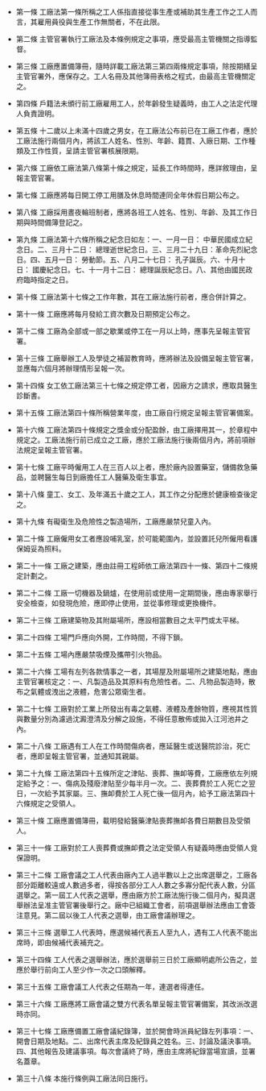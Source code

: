 * 第一條 工廠法第一條所稱之工人係指直接從事生產或補助其生產工作之工人而言，其雇用員役與生產工作無關者，不在此限。

* 第二條 主管官署執行工廠法及本條例規定之事項，應受最高主管機關之指導監督。

* 第三條 工廠應置備簿冊，隨時詳載工廠法第三第四兩條規定事項，除按期繕呈主管官署外，應保存之。工人名冊及其他簿冊表格之程式，由最高主管機關定之。

* 第四條 戶籍法未頒行前工廠雇用工人，於年齡發生疑義時，由工人之法定代理人負責證明。

* 第五條 十二歲以上未滿十四歲之男女，在工廠法公布前已在工廠工作者，應於工廠法施行兩個月內，將該工人姓名、性別、年齡、籍貫、入廠日期、工作種類及工作性質，呈請主管官署核展限期。

* 第六條 工廠依工廠法第八條第十條之規定，延長工作時間時，應詳敘理由，呈報主管官署。

* 第七條 工廠應將每日開工停工用膳及休息時間連同全年休假日期公布之。

* 第八條 工廠採用晝夜輪班制者，應將各班工人姓名、性別、年齡、及其工作日期與時間備簿登記之。

* 第九條 工廠法第十六條所稱之紀念日如左：一、一月一日： 中華民國成立紀念日。二、三月十二日： 總理逝世紀念日。三、三月二十九日：革命先烈紀念日。四、五月一日： 勞動節。五、八月二十七日： 孔子誕辰。六、十月十日： 國慶紀念日。七、十一月十二日： 總理誕辰紀念日。八、其他由國民政府臨時指定之日。

* 第十條 工廠法第十七條之工作年數，其在工廠法施行前者，應合併計算之。

* 第十一條 工廠應將每月發給工資次數及日期預定公布之。

* 第十二條 工廠為全部或一部之歇業或停工在一月以上時，應事先呈報主管官署。

* 第十三條 工廠舉辦工人及學徒之補習教育時，應將辦法及設備呈報主管官署，並應每六個月將辦理情形呈報一次。

* 第十四條 女工依工廠法第三十七條之規定停工者，因廠方之請求，應取具醫生診斷書。

* 第十五條 工廠法第四十條所稱營業年度，由工廠自行規定呈報主管官署備案。

* 第十六條 工廠法第四十條規定之獎金或分配盈餘，由工廠擇用其一，於章程中規定之。工廠法施行前已成立之工廠，應於工廠法施行後兩個月內，將前項辦法規定呈報主管官署。

* 第十七條 工廠平時僱用工人在三百人以上者，應於廠內設置藥室，儲備救急藥品，並聘醫生每日到廠擔任工人醫藥及衛生事宜。

* 第十八條 童工、女工、及年滿五十歲之工人，其工作之分配應於健康檢查後定之。

* 第十九條 有礙衛生及危險性之製造場所，工廠應嚴禁兒童入內。

* 第二十條 工廠僱用女工者應設哺乳室，於可能範圍內，並設置託兒所僱用看護保姆妥為照料。

* 第二十一條 工廠之建築，應由註冊工程師依工廠法第四十一條、第四十二條規定計劃之。

* 第二十二條 工廠一切機器及鍋爐，在使用前或使用一定期間後，應由專家舉行安全檢查，如發現危險，應即停止使用，並從事修理或更換機件。

* 第二十三條 工廠建築物及其附屬場所，應設相當數目之太平門或太平梯。

* 第二十四條 工場門戶應向外開，工作時間，不得下鎖。

* 第二十五條 工場內應嚴禁吸煙及攜帶引火物品。

* 第二十六條 工場有左列各款情事之一者，其場屋及附屬場所之建築地點，應由主管官署核定之：一、凡製造品及其原料有危險性者。二、凡物品製造時，散布之氣體或洩出之液體，危害公眾衛生者。

* 第二十七條 工廠對於工業上所發出有毒之氣體、液體及產餘物質，應視其性質與數量分別為濾過沈澱澄清及分解之設施，不得任意散佈或拋入江河池井之內。

* 第二十八條 工廠遇有工人在工作時間傷病者，應延醫生或送醫院診治，死亡者，應即呈報主管官署，並通知其親屬。

* 第二十九條 工廠法第四十五條所定之津貼、喪葬、撫卹等費，工廠應依左列規定給予之：一、傷病及殘廢津貼至少每半月一次。二、喪葬費於工人死亡之翌日，一次給予其家屬。三、撫卹費於工人死亡後一個月內，給予工廠法第四十六條規定之受領人。

* 第三十條 工廠應置備簿冊，載明發給醫藥津貼喪葬撫卹各費日期數目及受領人。

* 第三十一條 工廠對於工人喪葬費或撫卹費之法定受領人有疑義時應由受領人覓保證明。

* 第三十二條 工廠會議之工人代表由廠內工人過半數以上之出席選舉之，工廠各部分距離較遠或人數過多者，得按各部分工人人數之多寡分配代表人數，分區選舉之。第一屆工人代表之選舉，應由廠方於工廠法施行後二個月內，擬具選舉辦法呈准主管官署後舉行之。廠中已組織工會者，前項選舉辦法應由工會簽注意見。第二屆以後工人代表之選舉，由工廠會議辦理之。

* 第三十三條 選舉工人代表時，應選候補代表五人至九人，遇有工人代表不能出席時，即由候補代表補充之。

* 第三十四條 工人代表之選舉辦法，應於選舉前三日於工廠顯明處所公告之，並應於舉行前向工人至少作一次之口頭解釋。

* 第三十五條 工廠會議工人代表之任期為一年，連選者得連任。

* 第三十六條 工廠應將工廠會議之雙方代表名單呈報主管官署備案，其改派改選時亦同。

* 第三十七條 工廠應備置工廠會議紀錄簿，並於開會時派員紀錄左列事項：一、開會日期及地點。二、出席代表主席及紀錄員之姓名。三、討論及議決事項。四、其他報告及建議事項。每次會議終了時，應由主席將紀錄當場宣讀，並署名蓋章。

* 第三十八條 本施行條例與工廠法同日施行。

